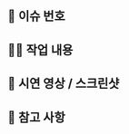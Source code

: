  <!-- 연관된 이슈 번호를 모두 작성해 주세요. ex, #23, #24 -->
## 📌 이슈 번호

<!--  제목 : 작업 내용 간략하게 (ex. 메인화면 홈버튼 구현) -->
## 🧑‍💻 작업 내용

## 📱 시연 영상 / 스크린샷

## 💬 참고 사항

<!-- 확인 사항
제목 : 작업 내용 간략하게 (ex. 메인화면 홈버튼 구현)

프로젝트 안의 이슈 연동시키기

라벨 붙이기 —>
